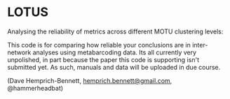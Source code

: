 # LOTUS
Analysing the reliability of metrics across different MOTU clustering levels:


This code is for comparing how reliable your conclusions are in inter-network analyses using metabarcoding data. Its all currently very unpolished, in part because the paper this code is supporting isn't submitted yet. As such, manuals and data will be uploaded in due course.

(Dave Hemprich-Bennett, hemprich.bennett@gmail.com, @hammerheadbat)
